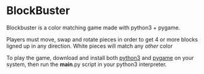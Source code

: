 # BlockBuster

Blockbuster is a color matching game made with python3 + pygame.

Players must move, swap and rotate pieces in order to get 4 or more blocks ligned up in any direction.
White pieces will match any *other* color

To play the game, download and install both <a href="https://www.python.org/downloads/" target="_blank">python3</a> and <a href="http://www.pygame.org/wiki/GettingStarted" target="_blank">pygame</a> on your system, then run the __main__.py script in your python3 interpreter.

